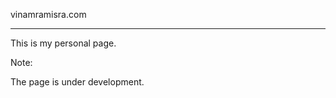 vinamramisra.com
_____________________


This is my personal page. 

Note:

The page is under development. 
